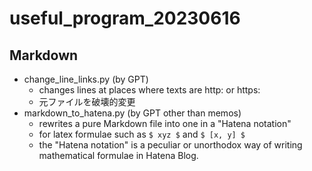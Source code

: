 # useful_program_20230616

## Markdown

* change_line_links.py (by GPT)
  * changes lines at places where texts are http: or https:
  * 元ファイルを破壊的変更
* markdown_to_hatena.py (by GPT other than memos)
  * rewrites a pure Markdown file into one in a "Hatena notation"
  * for latex formulae such as `$ xyz $` and `$ [x, y] $`
  * the "Hatena notation" is a peculiar or unorthodox way of writing mathematical formulae in Hatena Blog.


 
